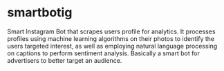 # smartbotig
Smart Instagram Bot that scrapes users profile for analytics. It processes profiles using machine learning algorithms on their photos to identify the users targeted interest,  as well as employing natural language processing on captions to  perform sentiment analysis. Basically a smart bot for advertisers to better target an audience. 
